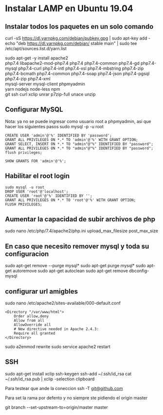 # Instalar LAMP en Ubuntu 19.04
## Instalar todos los paquetes en un solo comando
curl -sS https://dl.yarnpkg.com/debian/pubkey.gpg | sudo apt-key add -
echo "deb https://dl.yarnpkg.com/debian/ stable main" | sudo tee /etc/apt/sources.list.d/yarn.list

sudo apt-get -y install apache2 \
php7.4 libapache2-mod-php7.4 php7.4 php7.4-common php7.4-gd php7.4-mysql php7.4-curl php7.4-intl php7.4-xsl php7.4-mbstring php7.4-zip php7.4-bcmath php7.4-common php7.4-soap php7.4-json php7.4-pgsql php7.4-zip php7.4-xml \
mysql-server mysql-client phpmyadmin \
yarn nodejs node-less npm \
git ssh curl xclip unrar p7zip-full unace unzip

## Configurar MySQL
Nota: ya no se puede ingresar como usuario root a phpmyadmin, asi que hacer los siguientes pasos
sudo mysql -p -u root

	CREATE USER 'admin'@'%' IDENTIFIED BY 'password';
	GRANT ALL PRIVILEGES ON *.* TO 'admin'@'%' WITH GRANT OPTION;
	GRANT SELECT, INSERT ON *.* TO "admin"@"%" IDENTIFIED BY "password";
	GRANT ALL PRIVILEGES ON *.* TO "admin"@"%" IDENTIFIED BY "password";
	flush privileges;

	SHOW GRANTS FOR 'admin'@'%';

## Habilitar el root login
	sudo mysql -u root
	DROP USER 'root'@'localhost';
	CREATE USER 'root'@'%' IDENTIFIED BY '';
	GRANT ALL PRIVILEGES ON *.* TO 'root'@'%' WITH GRANT OPTION;
	FLUSH PRIVILEGES;

## Aumentar la capacidad de subir archivos de php
sudo nano /etc/php/7.4/apache2/php.ini
upload_max_filesize
post_max_size
## En caso que necesito remover mysql y toda su configuracion
sudo apt-get remove --purge mysql*
sudo apt-get purge mysql*
sudo apt-get autoremove
sudo apt-get autoclean
sudo apt-get remove dbconfig-mysql

## configurar url amigbles
sudo nano /etc/apache2/sites-available/000-default.conf

	<Directory "/var/www/html">
		Order allow,deny
		Allow from all
		AllowOverride all
		# New directive needed in Apache 2.4.3:
		Require all granted
	</Directory>

sudo a2enmod rewrite
sudo service apache2 restart

## SSH

sudo apt-get install xclip
ssh-keygen
ssh-add ~/.ssh/id_rsa
cat ~/.ssh/id_rsa.pub | xclip -selection clipboard

Para testear que ande la coneccion
ssh -T git@github.com

Para set la rama por defento y no siempre ste pidiendo el origin master

git branch --set-upstream-to=origin/master master

